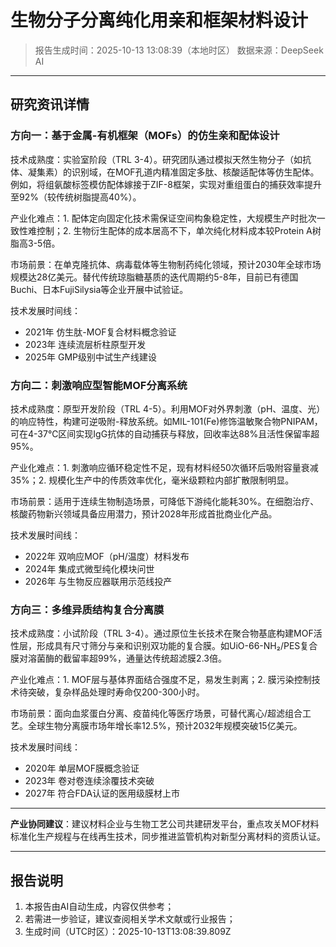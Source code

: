 # 生物分子分离纯化用亲和框架材料设计

> 报告生成时间：2025-10-13 13:08:39（本地时区）
> 数据来源：DeepSeek AI

---

## 研究资讯详情
### 方向一：基于金属-有机框架（MOFs）的仿生亲和配体设计

技术成熟度：实验室阶段（TRL 3-4）。研究团队通过模拟天然生物分子（如抗体、凝集素）的识别域，在MOF孔道内精准固定多肽、核酸适配体等仿生配体。例如，将组氨酸标签模仿配体嫁接于ZIF-8框架，实现对重组蛋白的捕获效率提升至92%（较传统树脂提高40%）。

产业化难点：1. 配体定向固定化技术需保证空间构象稳定性，大规模生产时批次一致性难控制；2. 生物衍生配体的成本居高不下，单次纯化材料成本较Protein A树脂高3-5倍。

市场前景：在单克隆抗体、病毒载体等生物制药纯化领域，预计2030年全球市场规模达28亿美元。替代传统琼脂糖基质的迭代周期约5-8年，目前已有德国Buchi、日本FujiSilysia等企业开展中试验证。

技术发展时间线：
- 2021年 仿生肽-MOF复合材料概念验证
- 2023年 连续流层析柱原型开发
- 2025年 GMP级别中试生产线建设

### 方向二：刺激响应型智能MOF分离系统

技术成熟度：原型开发阶段（TRL 4-5）。利用MOF对外界刺激（pH、温度、光）的响应特性，构建可逆吸附-释放系统。如MIL-101(Fe)修饰温敏聚合物PNIPAM，可在4-37℃区间实现IgG抗体的自动捕获与释放，回收率达88%且活性保留率超95%。

产业化难点：1. 刺激响应循环稳定性不足，现有材料经50次循环后吸附容量衰减35%；2. 规模化生产中的传质效率优化，毫米级颗粒内部扩散限制明显。

市场前景：适用于连续生物制造场景，可降低下游纯化能耗30%。在细胞治疗、核酸药物新兴领域具备应用潜力，预计2028年形成首批商业化产品。

技术发展时间线：
- 2022年 双响应MOF（pH/温度）材料发布
- 2024年 集成式微型纯化模块问世
- 2026年 与生物反应器联用示范线投产

### 方向三：多维异质结构复合分离膜

技术成熟度：小试阶段（TRL 3-4）。通过原位生长技术在聚合物基底构建MOF活性层，形成具有尺寸筛分与亲和识别双功能的复合膜。如UiO-66-NH₂/PES复合膜对溶菌酶的截留率超99%，通量达传统超滤膜2.3倍。

产业化难点：1. MOF层与基体界面结合强度不足，易发生剥离；2. 膜污染控制技术待突破，复杂样品处理时寿命仅200-300小时。

市场前景：面向血浆蛋白分离、疫苗纯化等医疗场景，可替代离心/超滤组合工艺。全球生物分离膜市场年增长率12.5%，预计2032年规模突破15亿美元。

技术发展时间线：
- 2020年 单层MOF膜概念验证
- 2023年 卷对卷连续涂覆技术突破
- 2027年 符合FDA认证的医用级膜材上市

---
**产业协同建议**：建议材料企业与生物工艺公司共建研发平台，重点攻关MOF材料标准化生产规程与在线再生技术，同步推进监管机构对新型分离材料的资质认证。

---

## 报告说明
1. 本报告由AI自动生成，内容仅供参考；
2. 若需进一步验证，建议查阅相关学术文献或行业报告；
3. 生成时间（UTC时区）：2025-10-13T13:08:39.809Z

